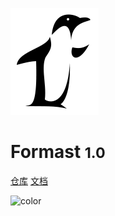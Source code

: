 ![logo](logo.png)

# Formast <small>1.0</small>

[仓库](https://git.woa.com/cdc/formast)
[文档](/README)

![color](#fff)
